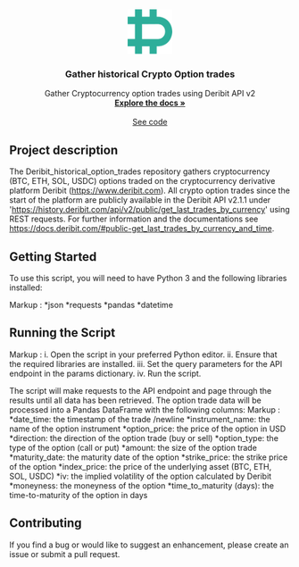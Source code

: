 <a name="readme-top"></a>
<br />
<div align="center">
  <a href="https://github.com/BarendPotijk/Deribit_historical_option_trades/">
    <img src="deribit.png" alt="Logo" width="80" height="80">
  </a>

<h3 align="center">Gather historical Crypto Option trades</h3>

  <p align="center">
    Gather Cryptocurrency option trades using Deribit API v2
    <br />
    <a href="https://github.com/BarendPotijk/Deribit_historical_option_trades/"><strong>Explore the docs »</strong></a>
    <br />
    <br />
    <a href="https://github.com/BarendPotijk/Deribit_historical_option_trades/tree/main/Jupyter%20Notebook.ipynb">See code </a>
  </p>
</div>

## Project description
The Deribit_historical_option_trades repository gathers cryptocurrency (BTC, ETH, SOL, USDC) options traded on the cryptocurrency derivative platform Deribit (https://www.deribit.com). 
All crypto option trades since the start of the platform are publicly available in the Deribit API v2.1.1 under 'https://history.deribit.com/api/v2/public/get_last_trades_by_currency' using REST requests. 
For further information and the documentations see https://docs.deribit.com/#public-get_last_trades_by_currency_and_time. 

## Getting Started
To use this script, you will need to have Python 3 and the following libraries installed:

Markup :
  *json
  *requests
  *pandas
  *datetime

## Running the Script
Markup :
  i. Open the script in your preferred Python editor.
  ii. Ensure that the required libraries are installed.
  iii. Set the query parameters for the API endpoint in the params dictionary.
  iv. Run the script.

The script will make requests to the API endpoint and page through the results until all data has been retrieved. The option trade data will be processed into a Pandas DataFrame with the following columns:
Markup :
  *date_time: the timestamp of the trade /newline
  *instrument_name: the name of the option instrument
  *option_price: the price of the option in USD
  *direction: the direction of the option trade (buy or sell)
  *option_type: the type of the option (call or put)
  *amount: the size of the option trade
  *maturity_date: the maturity date of the option
  *strike_price: the strike price of the option
  *index_price: the price of the underlying asset (BTC, ETH, SOL, USDC)
  *iv: the implied volatility of the option calculated by Deribit 
  *moneyness: the moneyness of the option
  *time_to_maturity (days): the time-to-maturity of the option in days

## Contributing
If you find a bug or would like to suggest an enhancement, please create an issue or submit a pull request.
